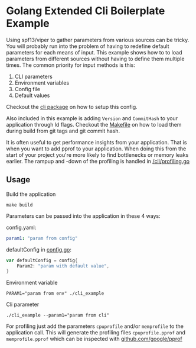 # Golang Extended Cli Boilerplate Example

Using spf13/viper to gather parameters from various sources can be tricky. You will probably run into the problem of having to redefine default parameters for each means of input. This example shows how to to load parameters from different sources without having to define them multiple times. The common priority for input methods is this:

1. CLI parameters
2. Environment variables
3. Config file
4. Default values

Checkout the [cli package](/base/cli) on how to setup this config.

Also included in this example is adding `Version` and `CommitHash` to your application through ld flags. Checkout the [Makefile](/extended/Makefile) on how to load them during build from git tags and git commit hash.

It is often useful to get performance insights from your application. That is when you want to add pprof to your application. When doing this from the start of your project you're more likely to find bottlenecks or memory leaks earlier. The rampup and -down of the profiling is handled in [/cli/profiling.go](/extended/cli/profiling.go)

## Usage 
Build the application

```shell
make build
```

Parameters can be passed into the application in these 4 ways:

config.yaml:
```yaml
param1: "param from config"
```

defaultConfig in [config.go](/base/cli/config.go):
```go
var defaultConfig = config{
    Param2: "param with default value",
}
```

Environment variable
```shell
PARAM1="param from env" ./cli_example
```

Cli parameter
```shell
./cli_example --param1="param from cli"
```

For profiling just add the parameters `cpuprofile` and/or `memprofile` to the application call. This will generate the profiling files `cpuprofile.pprof` and `memprofile.pprof` which can be inspected with [github.com/google/pprof](https://github.com/google/pprof)

